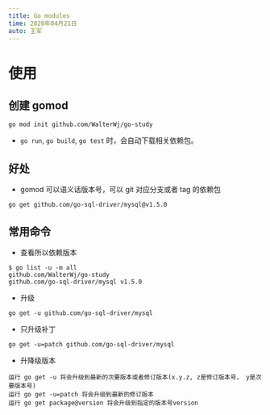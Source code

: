 ```yaml
---
title: Go modules
time: 2020年04月21日
auto: 王军
---
```

# 使用

## 创建 gomod

```shell
go mod init github.com/WalterWj/go-study
```

* `go run`, `go build`, `go test` 时，会自动下载相关依赖包。

## 好处

* gomod 可以语义话版本号，可以 git 对应分支或者 tag 的依赖包

```shell
go get github.com/go-sql-driver/mysql@v1.5.0
```

## 常用命令

* 查看所以依赖版本

```shell
$ go list -u -m all
github.com/WalterWj/go-study
github.com/go-sql-driver/mysql v1.5.0
```

* 升级

```shell
go get -u github.com/go-sql-driver/mysql  
```

* 只升级补丁

```shell
go get -u=patch github.com/go-sql-driver/mysql  
```

* 升降级版本

```shell
运行 go get -u 将会升级到最新的次要版本或者修订版本(x.y.z, z是修订版本号， y是次要版本号)
运行 go get -u=patch 将会升级到最新的修订版本
运行 go get package@version 将会升级到指定的版本号version
```